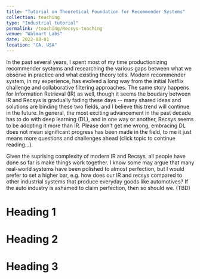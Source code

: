```yaml
---
title: "Tutorial on Theoretical Foundation for Recommender Systems"
collection: teaching
type: "Industrial tutorial"
permalink: /teaching/Recsys-teaching
venue: "Walmart Labs"
date: 2022-08-01
location: "CA, USA"
---
```


In the past several years, I spent most of my time productionizing recommender systems and researching the various gaps between what we observe in practice and what existing theory tells. Modern recommender system, in my experience, has evolved a long way from the initial Netflix challenge and collaborative filtering approaches. The same story happens for Information Retrieval (IR) as well, though it seems the boudary between IR and Recsys is gradually fading these days -- many shared ideas and solutions are binding these two fields, and I believe this trend will continue in the future. In general, the most exciting advancement in the past decade has to do with deep learning (DL), and in one way or another, Recsys seems to be adopting it more than IR. Please don't get me wrong, embracing DL does not mean significant progress has been made in the field, to me it just means more questions and challenges ahead (click topic to continue reading...). 

Given the suprising complexity of modern IR and Recsys, all people have done so far is make things work together. I know some may argue that many real-world systems have been polished to almost perfection, but I would prefer to set a higher bar, e.g. how does our IR and recsys compared to other industrial systems that produce everyday goods like automotives? If the auto industry is ashamed to claim perfection, then so should we. (TBD)



Heading 1
======

Heading 2
======

Heading 3
======
